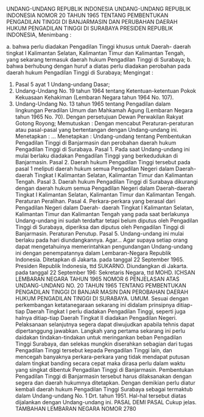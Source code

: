  UNDANG-UNDANG REPUBLIK INDONESIA UNDANG-UNDANG REPUBLIK INDONESIA NOMOR 20 TAHUN 1965 TENTANG PEMBENTUKAN PENGADILAN TINGGI DI BANJARMASIN DAN PERUBAHAN DAERAH HUKUM PENGADILAN TINGGI DI SURABAYA PRESIDEN REPUBLIK INDONESIA,
Menimbang :

a. bahwa perlu diadakan Pengadilan Tinggi khusus untuk Daerah- daerah tingkat I Kalimantan Selatan, Kalimantan Timur dan Kalimantan Tengah, yang sekarang termasuk daerah hukum Pengadilan Tinggi di Surabaya;
b. bahwa berhubung dengan huruf a diatas perlu diadakan perobahan pada daerah hukum Pengadilan Tinggi di Surabaya;
Mengingat :

1. Pasal 5 ayat 1 Undang-undang Dasar;
2. Undang-Undang No. 19 tahun 1964 tentang Ketentuan-ketentuan Pokok Kekuasaan Kehakiman (Lembaran Negara tahun 1964 No.
107).
3. Undang-Undang No. 13 tahun 1965 tentang Pengadilan dalam lingkungan Peradilan Umum dan Mahkamah Agung (Lembaran Negara tahun 1965 No. 70). Dengan persetujuan Dewan Perwakilan Rakyat Gotong Royong; Memutuskan : Dengan mencabut Peraturan-peraturan atau pasal-pasal yang bertentangan dengan Undang-undang ini. Menetapkan : … Menetapkan : Undang-undang tentang Pembentukan Pengadilan Tinggi di Banjarmasin dan perobahan daerah hukum Pengadilan Tinggi di Surabaya. Pasal 1. Pada saat Undang-undang ini mulai berlaku diadakan Pengadilan Tinggi yang berkedudukan di Banjarmasin. Pasal 2. Daerah hukum Pengadilan Tinggi tersebut pada pasal 1 meliputi daerah hukum semua Pengadilan Negeri dalam Daerah-daerah Tingkat I Kalimantan Selatan, Kalimantan Timur dan Kalimantan Tengah. Pasal 3. Daerah hukum Pengadilan Tinggi di Surabaya dikurangi dengan daerah hukum semua Pengadilan Negeri dalam Daerah-daerah Tingkat I Kalimantan Selatan, Kalimantan Timur dan Kalimantan Tengah. Peraturan Peralihan. Pasal 4. Perkara-perkara yang berasal dari Pengadilan Negeri dalam Daerah- daerah Tingkat I Kalimantan Selatan, Kalimantan Timur dan Kalimantan Tengah yang pada saat berlakunya Undang-undang ini sudah terdaftar tetapi belum diputus oleh Pengadilan Tinggi di Surabaya, diperiksa dan diputus oleh Pengadilan Tinggi di Banjarmasin. Peraturan Penutup. Pasal 5. Undang-undang ini mulai berlaku pada hari diundangkannya. Agar… Agar supaya setiap orang dapat mengetahuinya memerintahkan pengundangan Undang-undang ini dengan penempatannya dalam Lembaran-Negara Republik Indonesia. Ditetapkan di Jakarta. pada tanggal 22 September 1965. Presiden Republik Indonesia, ttd SUKARNO. Diundangkan di Jakarta. pada tanggal 22 September 196: Sekretaris Negara, ttd MOHD. ICHSAN LEMBARAN NEGARA TAHUN 1965 NOMOR 6 PENJELASAN ATAS UNDANG-UNDANG NO. 20 TAHUN 1965 TENTANG PEMBENTUKAN PENGADILAN TINGGI DI BANJAR MASIN DAN PEROBAHAN DAERAH HUKUM PENGADILAN TINGGI DI SURABAYA. UMUM. Sesuai dengan perkembangan ketatanegaraan sekarang ini didalam prinsipnya ditiap-tiap Daerah Tingkat I perlu diadakan Pengadilan Tinggi, seperti juga halnya ditiap-tiap Daerah Tingkat II diadakan Pengadilan Negeri. Pelaksanaan selanjutnya segera dapat diwujudkan apabila tehnis dapat dipertanggung jawabkan. Langkah yang pertama sekarang ini perlu daidakan tindakan-tindakan untuk meringankan beban Pengadilan Tinggi Surabaya, dan selekas mungkin diserahkan sebagian dari tugas Pengadilan Tinggi tersebut kepada Pengadilan Tinggi lain, dan mencegah banyaknya perkara-perkara yang tidak mendapat putusan dalam tingkat banding secara cepat maka dirasa perlu dalam waktu yang singkat dibentuk Pengadilan Tinggi di Banjarmasin. Pembentukan Pengadilan Tinggi di Banjarmasin tersebut harus dilaksanakan dengan segera dan daerah hukumnya ditetapkan. Dengan demikian perlu diatur kembali daerah hukum Pengadilan Tinggi Surabaya sebagai termaktub dalam Undang-undang No. 1 Drt. tahun 1951. Hal-hal tersebut diatas dijalankan dengan Undang-undang ini. PASAL DEMI PASAL Cukup jelas. TAMBAHAN LEMBARAN NEGARA NOMOR 2780